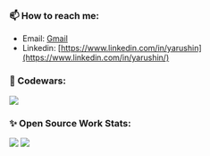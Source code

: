 ### 📫 How to reach me:
- Email: [Gmail](mailto:yarushin.dev@gmail.com?subject=[GitHub]%20Replay)
- Linkedin: [https://www.linkedin.com/in/yarushin](https://www.linkedin.com/in/yarushin/)

### :punch: Codewars:
[![](https://www.codewars.com/users/yarushin/badges/large)](https://www.codewars.com/users/yarushin)

### ✨ Open Source Work Stats:
![](https://github-readme-stats.vercel.app/api?username=ayarushin&show_icons=true&theme=gruvbox) ![](https://github-readme-stats.vercel.app/api/top-langs/?username=ayarushin&layout=compact&theme=gruvbox) 

<!--
**ayarushin/ayarushin** is a ✨ _special_ ✨ repository because its `README.md` (this file) appears on your GitHub profile.

Here are some ideas to get you started:

- 🔭 I’m currently working on ...
- 🌱 I’m currently learning ...
- 👯 I’m looking to collaborate on ...
- 🤔 I’m looking for help with ...
- 💬 Ask me about ...
- 📫 How to reach me: ...
- 😄 Pronouns: ...
- ⚡ Fun fact: ...
-->
